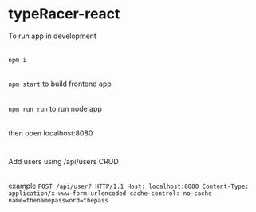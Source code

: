 # typeRacer-react

To run app in development
######
`npm i` 
######
`npm start` to build frontend app
###### 
`npm run run` to run node app
######
then open localhost:8080
#
Add users using /api/users CRUD
######
example
`POST /api/user? HTTP/1.1
 Host: localhost:8080
 Content-Type: application/x-www-form-urlencoded
 cache-control: no-cache
 name=thenamepassword=thepass
`

